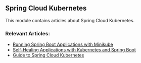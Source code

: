 ## Spring Cloud Kubernetes

This module contains articles about Spring Cloud Kubernetes.

### Relevant Articles:

- [Running Spring Boot Applications with Minikube](https://www.baeldung.com/spring-boot-minikube)
- [Self-Healing Applications with Kubernetes and Spring Boot](https://www.baeldung.com/spring-boot-kubernetes-self-healing-apps)
- [Guide to Spring Cloud Kubernetes](https://www.baeldung.com/spring-cloud-kubernetes)
